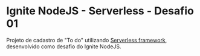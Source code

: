 # Ignite NodeJS - Serverless - Desafio 01

Projeto de cadastro de "To do" utilizando [Serverless framework](https://www.serverless.com/), desenvolvido como desafio do Ignite NodeJS.
